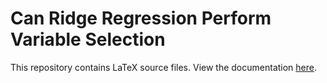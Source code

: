 # Can Ridge Regression Perform Variable Selection

This repository contains LaTeX source files. View the documentation [here](https://www.overleaf.com/read/dvqtkpcdrcdz#a33130).
